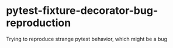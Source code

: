 # pytest-fixture-decorator-bug-reproduction
Trying to reproduce strange pytest behavior, which might be a bug
